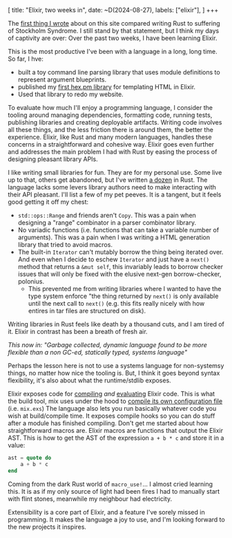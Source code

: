 [
    title: "Elixir, two weeks in",
    date: ~D(2024-08-27),
    labels: ["elixir"],
]
+++

The [first thing I wrote](/post/rust-stockholm-syndrome) about on this site compared writing Rust to suffering of Stockholm Syndrome.
I still stand by that statement, but I think my days of captivity are over: Over the past two weeks, I have been learning Elixir.

This is the most productive I've been with a language in a long, long time. So far, I hve:
- built a toy command line parsing library that uses module definitions to represent argument blueprints.
- published my [first hex.pm library](https://hex.pm/packages/pile) for templating HTML in Elixir.
- Used that library to redo my website. 


To evaluate how much I'll enjoy a programming language, I consider the tooling around managing dependencies, formatting code, running tests, publishing libraries and creating deployable artifacts.
Writing code involves all these things, and the less friction there is around them, the better the experience.
Elixir, like Rust and many modern languages, handles these concerns in a straightforward and cohesive way.
Elixir goes even further and addresses the main problem I had with Rust by easing the process of designing pleasant library APIs.

I like writing small libraries for fun.
They are for my personal use.
Some live up to that, others get abandoned, but I've written [a dozen](https://crates.io/users/eze-works) in Rust.
The language lacks some levers library authors need to make interacting with their API pleasant.
I'll list a few of my pet peeves. It is a tangent, but it feels good getting it off my chest:

- `std::ops::Range` and friends aren't `Copy`. This was a pain when designing a "range" combinator in a parser combinator library.
- No variadic functions (i.e. functions that can take a variable number of arguments). This was a pain when I was writing a HTML generation library that tried to avoid macros. 
- The built-in `Iterator` can't mutably borrow the thing being iterated over. And even when I decide to eschew `Iterator` and just have a `next()` method that returns a `&mut self`, this invariably leads to borrow checker issues that will only be fixed with the elusive next-gen borrow-checker, polonius.
  - This prevented me from writing libraries where I wanted to have the type system enforce "the thing returned by `next()` is only available until the next call to `next()` (e.g. this fits really nicely with how entires in tar files are structured on disk).

Writing libraries in Rust feels like death by a thousand cuts, and I am tired of it. Elixir in contrast has been a breath of fresh air.

_This now in: "Garbage collected, dynamic language found to be more flexible than a non GC-ed, statically typed, systems language"_

Perhaps the lesson here is not to use a systems language for non-systemsy things, no matter how nice the tooling is.
But, I think it goes beyond syntax flexibility, it's also about what the runtime/stdlib exposes.

Elixir exposes code for [compiling](https://hexdocs.pm/elixir/1.17.2/Code.html#compile_file/2) _and_ [evaluating](https://hexdocs.pm/elixir/1.17.2/Code.html#eval_file/2) Elixir code.
This is what the build tool, mix uses under the hood to [compile its own configuration file](https://github.com/elixir-lang/elixir/blob/74bfab8ee271e53d24cb0012b5db1e2a931e0470/lib/mix/lib/mix/cli.ex#L42) (i.e. `mix.exs`) 
The language also lets you run basically whatever code you wish at build/compile time.
It exposes compile hooks so you can do stuff after a module has finished compiling. 
Don't get me started about how straightforward macros are.
Elixir macros are functions that output the Elixir AST.
This is how to get the AST of the expression `a + b * c` and store it in a value:

```elixir
ast = quote do
    a + b * c
end
```

Coming from the dark Rust world of `macro_use!`... I almost cried learning this.
It is as if my only source of light had been fires I had to manually start with flint stones, meanwhile my neighbour had electricity. 

Extensibility is a core part of Elixir, and a feature I've sorely missed in programming.
It makes the language a joy to use, and I'm looking forward to the new projects it inspires.
